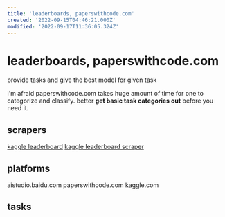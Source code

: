 ```yaml
---
title: 'leaderboards, paperswithcode.com'
created: '2022-09-15T04:46:21.000Z'
modified: '2022-09-17T11:36:05.324Z'
---
```


# leaderboards, paperswithcode.com

provide tasks and give the best model for given task

i'm afraid paperswithcode.com takes huge amount of time for one to categorize and classify. better **get basic task categories out** before you need it.

## scrapers

[kaggle leaderboard](https://github.com/smbdsbrain/kaggle-leaderboard)
[kaggle leaderboard scraper](https://github.com/cyansoul/kaggle-leaderboard-scraper)

## platforms

aistudio.baidu.com
paperswithcode.com
kaggle.com

## tasks
